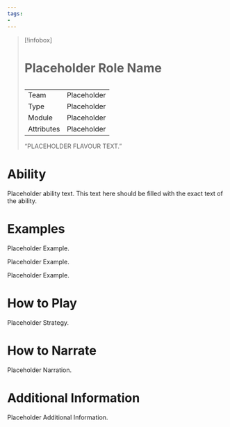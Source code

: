 ```yaml
---
tags:
-
---
```

> [!infobox]
> # Placeholder Role Name
> ######
> |  |  |
> | ---- | ---- |
> | Team | Placeholder |
> | Type | Placeholder |
> | Module | Placeholder |
> | Attributes | Placeholder |
>  “PLACEHOLDER FLAVOUR TEXT.”
# Ability
Placeholder ability text. This text here should be filled with the exact text of the ability.

# Examples
Placeholder Example.

Placeholder Example.

Placeholder Example.

# How to Play
Placeholder Strategy.

# How to Narrate
Placeholder Narration.

# Additional Information
Placeholder Additional Information.